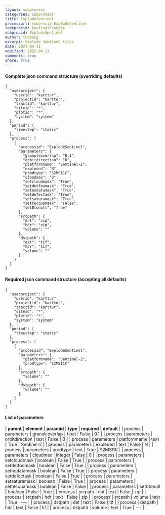 ```yaml
---
layout: subprocess
categories: subprocess
title: ExplodeSentinel
processurl: subprocid-ExplodeSentinel
rootprocid: SentinelProcess
subprocid: ExplodeSentinel
author: thomasg
excerpt: Explode Sentinel tiles
date: 2022-04-11
modified: 2022-04-11
comments: true
share: true
---
```


#### Complete json command structure (overriding defaults)
```
{
  "userproject": {
    "userid": "karttur",
    "projectid": "karttur",
    "tractid": "karttur",
    "siteid": "*",
    "plotid": "*",
    "system": "system"
  },
  "period": {
    "timestep": "static"
  },
  "process": [
    {
      "processid": "ExplodeSentinel",
      "parameters": {
        "granuleoverlap": "0.1",
        "orbitdirection": "B",
        "platformname": "Sentinel-2",
        "exploded": "N",
        "prodtype": "S2MSI1C",
        "cloudmax": "0",
        "setcloudmask": "True",
        "setdetfoomask": "True",
        "setnodatamask": "True",
        "setdefectask": "True",
        "setsaturamask": "True",
        "settecquamask": "False",
        "set0tonull": "True"
      },
      "srcpath": {
        "dat": "zip",
        "hdr": "zip",
        "volume": ""
      },
      "dstpath": {
        "dat": "tif",
        "hdr": "tif",
        "volume": ""
      }
    }
  ]
}
```
#### Required json command structure (accepting all defaults)
```
{
  "userproject": {
    "userid": "karttur",
    "projectid": "karttur",
    "tractid": "karttur",
    "siteid": "*",
    "plotid": "*",
    "system": "system"
  },
  "period": {
    "timestep": "static"
  },
  "process": [
    {
      "processid": "ExplodeSentinel",
      "parameters": {
        "platformname": "Sentinel-2",
        "prodtype": "S2MSI1C"
      },
      "srcpath": {
        "volume": ""
      },
      "dstpath": {
        "volume": ""
      }
    }
  ]
}
```
#### List of parameters

| **parent** | **element** | **paramid** | **type** | **required** | **default** |
| process | parameters | granuleoverlap | float | False | 0.1 |
| process | parameters | orbitdirection | text | False | B |
| process | parameters | platformname | text | True | Sentinel-2 |
| process | parameters | exploded | text | False | N |
| process | parameters | prodtype | text | True | S2MSI1C |
| process | parameters | cloudmax | integer | False | 0 |
| process | parameters | setcloudmask | boolean | False | True |
| process | parameters | setdetfoomask | boolean | False | True |
| process | parameters | setnodatamask | boolean | False | True |
| process | parameters | setdefectask | boolean | False | True |
| process | parameters | setsaturamask | boolean | False | True |
| process | parameters | settecquamask | boolean | False | False |
| process | parameters | set0tonull | boolean | False | True |
| process | srcpath | dat | text | False | zip |
| process | srcpath | hdr | text | False | zip |
| process | srcpath | volume | text | True | --- |
| process | dstpath | dat | text | False | tif |
| process | dstpath | hdr | text | False | tif |
| process | dstpath | volume | text | True | --- |
